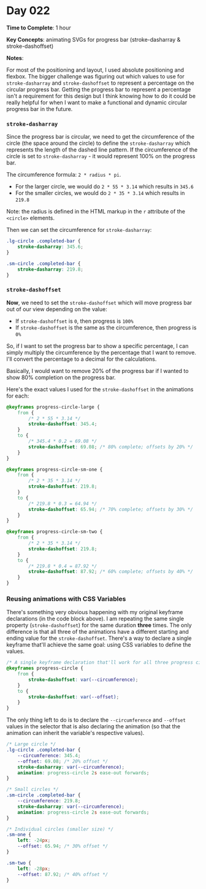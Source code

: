 # Day 022

**Time to Complete**: 1 hour

**Key Concepts**: animating SVGs for progress bar (stroke-dasharray & stroke-dashoffset)

**Notes**:

For most of the positioning and layout, I used absolute positioning and flexbox. The bigger challenge was figuring out which values to use for `stroke-dasharray` and `stroke-dashoffset` to represent a percentage on the circular progress bar. Getting the progress bar to represent a percentage isn't a requirement for this design but I think knowing how to do it could be really helpful for when I want to make a functional and dynamic circular progress bar in the future.

### `stroke-dasharray`

Since the progress bar is circular, we need to get the circumference of the circle (the space around the circle) to define the `stroke-dasharray` which represents the length of the dashed line pattern. If the circumference of the circle is set to `stroke-dasharray` - it would represent 100% on the progress bar.

The circumference formula: `2 * radius * pi`.

- For the larger circle, we would do `2 * 55 * 3.14` which results in `345.6`
- For the smaller circles, we would do `2 * 35 * 3.14` which results in `219.8`

Note: the radius is defined in the HTML markup in the `r` attribute of the `<circle>` elements.

Then we can set the circumference for `stroke-dasharray`:

```css
.lg-circle .completed-bar {
	stroke-dasharray: 345.6;
}

.sm-circle .completed-bar {
	stroke-dasharray: 219.8;
}
```

### `stroke-dashoffset`

**Now**, we need to set the `stroke-dashoffset` which will move progress bar out of our view depending on the value:

- If `stroke-dashoffset` is `0`, then progress is `100%`
- If `stroke-dashoffset` is the same as the circumference, then progress is `0%`

So, if I want to set the progress bar to show a specific percentage, I can simply multiply the circumference by the percentage that I want to remove. I'll convert the percentage to a decimal for the calculations.

Basically, I would want to remove 20% of the progress bar if I wanted to show 80% completion on the progress bar.

Here's the exact values I used for the `stroke-dashoffset` in the animations for each:

```css
@keyframes progress-circle-large {
	from {
		/* 2 * 55 * 3.14 */
		stroke-dashoffset: 345.4;
	}
	to {
		/* 345.4 * 0.2 = 69.08 */
		stroke-dashoffset: 69.08; /* 80% complete; offsets by 20% */
	}
}

@keyframes progress-circle-sm-one {
	from {
		/* 2 * 35 * 3.14 */
		stroke-dashoffset: 219.8;
	}
	to {
		/* 219.8 * 0.3 = 64.94 */
		stroke-dashoffset: 65.94; /* 70% complete; offsets by 30% */
	}
}

@keyframes progress-circle-sm-two {
	from {
		/* 2 * 35 * 3.14 */
		stroke-dashoffset: 219.8;
	}
	to {
		/* 219.8 * 0.4 = 87.92 */
		stroke-dashoffset: 87.92; /* 60% complete; offsets by 40% */
	}
}
```

### Reusing animations with CSS Variables

There's something very obvious happening with my original keyframe declarations (in the code block above). I am repeating the same single property (`stroke-dashoffset`) for the same duration **three** times. The only difference is that all three of the animations have a different starting and ending value for the `stroke-dashoffset`. There's a way to declare a single keyframe that'll achieve the same goal: using CSS variables to define the values.

```css
/* A single keyframe declaration that'll work for all three progress circles */
@keyframes progress-circle {
	from {
		stroke-dashoffset: var(--circumference);
	}
	to {
		stroke-dashoffset: var(--offset);
	}
}
```

The only thing left to do is to declare the `--circumference` and `--offset` values in the selector that is also declaring the animation (so that the animation can inherit the variable's respective values).

```css
/* Large circle */
.lg-circle .completed-bar {
	--circumference: 345.4;
	--offset: 69.08; /* 20% offset */
	stroke-dasharray: var(--circumference);
	animation: progress-circle 2s ease-out forwards;
}

/* Small circles */
.sm-circle .completed-bar {
	--circumference: 219.8;
	stroke-dasharray: var(--circumference);
	animation: progress-circle 2s ease-out forwards;
}

/* Individual circles (smaller size) */
.sm-one {
	left: -24px;
	--offset: 65.94; /* 30% offset */
}

.sm-two {
	left: -28px;
	--offset: 87.92; /* 40% offset */
}
```
